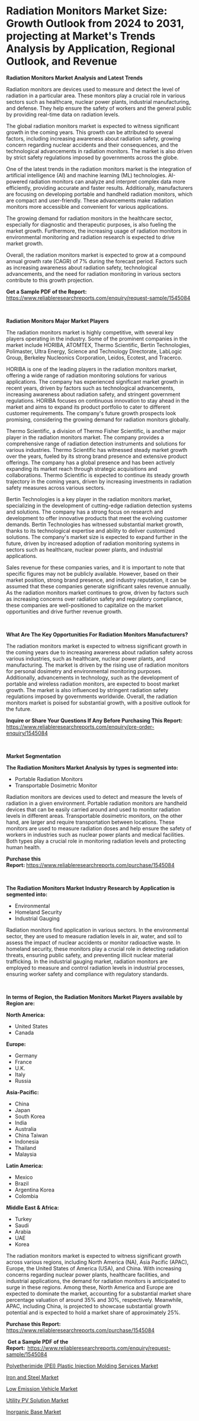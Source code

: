 <p><h1>Radiation Monitors Market Size: Growth Outlook from 2024 to 2031, projecting at Market's Trends Analysis by Application, Regional Outlook, and Revenue</h1></p><p><strong>Radiation Monitors Market Analysis and Latest Trends</strong></p>
<p><p>Radiation monitors are devices used to measure and detect the level of radiation in a particular area. These monitors play a crucial role in various sectors such as healthcare, nuclear power plants, industrial manufacturing, and defense. They help ensure the safety of workers and the general public by providing real-time data on radiation levels.</p><p>The global radiation monitors market is expected to witness significant growth in the coming years. This growth can be attributed to several factors, including increasing awareness about radiation safety, growing concern regarding nuclear accidents and their consequences, and the technological advancements in radiation monitors. The market is also driven by strict safety regulations imposed by governments across the globe.</p><p>One of the latest trends in the radiation monitors market is the integration of artificial intelligence (AI) and machine learning (ML) technologies. AI-powered radiation monitors can analyze and interpret complex data more efficiently, providing accurate and faster results. Additionally, manufacturers are focusing on developing portable and handheld radiation monitors, which are compact and user-friendly. These advancements make radiation monitors more accessible and convenient for various applications.</p><p>The growing demand for radiation monitors in the healthcare sector, especially for diagnostic and therapeutic purposes, is also fueling the market growth. Furthermore, the increasing usage of radiation monitors in environmental monitoring and radiation research is expected to drive market growth.</p><p>Overall, the radiation monitors market is expected to grow at a compound annual growth rate (CAGR) of 7% during the forecast period. Factors such as increasing awareness about radiation safety, technological advancements, and the need for radiation monitoring in various sectors contribute to this growth projection.</p></p>
<p><strong>Get a Sample PDF of the Report:&nbsp;</strong> <a href="https://www.reliableresearchreports.com/enquiry/request-sample/1545084">https://www.reliableresearchreports.com/enquiry/request-sample/1545084</a></p>
<p>&nbsp;</p>
<p><strong>Radiation Monitors Major Market Players</strong></p>
<p><p>The radiation monitors market is highly competitive, with several key players operating in the industry. Some of the prominent companies in the market include HORIBA, ATOMTEX, Thermo Scientific, Bertin Technologies, Polimaster, Ultra Energy, Science and Technology Directorate, LabLogic Group, Berkeley Nucleonics Corporation, Leidos, Ecotest, and Tracerco. </p><p>HORIBA is one of the leading players in the radiation monitors market, offering a wide range of radiation monitoring solutions for various applications. The company has experienced significant market growth in recent years, driven by factors such as technological advancements, increasing awareness about radiation safety, and stringent government regulations. HORIBA focuses on continuous innovation to stay ahead in the market and aims to expand its product portfolio to cater to different customer requirements. The company's future growth prospects look promising, considering the growing demand for radiation monitors globally.</p><p>Thermo Scientific, a division of Thermo Fisher Scientific, is another major player in the radiation monitors market. The company provides a comprehensive range of radiation detection instruments and solutions for various industries. Thermo Scientific has witnessed steady market growth over the years, fueled by its strong brand presence and extensive product offerings. The company has a global presence and has been actively expanding its market reach through strategic acquisitions and collaborations. Thermo Scientific is expected to continue its steady growth trajectory in the coming years, driven by increasing investments in radiation safety measures across various sectors.</p><p>Bertin Technologies is a key player in the radiation monitors market, specializing in the development of cutting-edge radiation detection systems and solutions. The company has a strong focus on research and development to offer innovative products that meet the evolving customer demands. Bertin Technologies has witnessed substantial market growth, thanks to its technological expertise and ability to deliver customized solutions. The company's market size is expected to expand further in the future, driven by increased adoption of radiation monitoring systems in sectors such as healthcare, nuclear power plants, and industrial applications.</p><p>Sales revenue for these companies varies, and it is important to note that specific figures may not be publicly available. However, based on their market position, strong brand presence, and industry reputation, it can be assumed that these companies generate significant sales revenue annually. As the radiation monitors market continues to grow, driven by factors such as increasing concerns over radiation safety and regulatory compliance, these companies are well-positioned to capitalize on the market opportunities and drive further revenue growth.</p></p>
<p>&nbsp;</p>
<p><strong>What Are The Key Opportunities For Radiation Monitors Manufacturers?</strong></p>
<p><p>The radiation monitors market is expected to witness significant growth in the coming years due to increasing awareness about radiation safety across various industries, such as healthcare, nuclear power plants, and manufacturing. The market is driven by the rising use of radiation monitors for personal dosimetry and environmental monitoring purposes. Additionally, advancements in technology, such as the development of portable and wireless radiation monitors, are expected to boost market growth. The market is also influenced by stringent radiation safety regulations imposed by governments worldwide. Overall, the radiation monitors market is poised for substantial growth, with a positive outlook for the future.</p></p>
<p><strong>Inquire or Share Your Questions If Any Before Purchasing This Report:</strong> <a href="https://www.reliableresearchreports.com/enquiry/pre-order-enquiry/1545084">https://www.reliableresearchreports.com/enquiry/pre-order-enquiry/1545084</a></p>
<p>&nbsp;</p>
<p><strong>Market Segmentation</strong></p>
<p><strong>The Radiation Monitors Market Analysis by types is segmented into:</strong></p>
<p><ul><li>Portable Radiation Monitors</li><li>Transportable Dosimetric Monitor</li></ul></p>
<p><p>Radiation monitors are devices used to detect and measure the levels of radiation in a given environment. Portable radiation monitors are handheld devices that can be easily carried around and used to monitor radiation levels in different areas. Transportable dosimetric monitors, on the other hand, are larger and require transportation between locations. These monitors are used to measure radiation doses and help ensure the safety of workers in industries such as nuclear power plants and medical facilities. Both types play a crucial role in monitoring radiation levels and protecting human health.</p></p>
<p><strong>Purchase this Report:&nbsp;</strong><a href="https://www.reliableresearchreports.com/purchase/1545084">https://www.reliableresearchreports.com/purchase/1545084</a></p>
<p>&nbsp;</p>
<p><strong>The Radiation Monitors Market Industry Research by Application is segmented into:</strong></p>
<p><ul><li>Environmental</li><li>Homeland Security</li><li>Industrial Gauging</li></ul></p>
<p><p>Radiation monitors find application in various sectors. In the environmental sector, they are used to measure radiation levels in air, water, and soil to assess the impact of nuclear accidents or monitor radioactive waste. In homeland security, these monitors play a crucial role in detecting radiation threats, ensuring public safety, and preventing illicit nuclear material trafficking. In the industrial gauging market, radiation monitors are employed to measure and control radiation levels in industrial processes, ensuring worker safety and compliance with regulatory standards.</p></p>
<p>&nbsp;</p>
<p><strong>In terms of Region, the Radiation Monitors Market Players available by Region are:</strong></p>
<p>
    <p> <strong> North America: </strong>
        <ul>
            <li>United States</li>
            <li>Canada</li>
        </ul>
        </p> 
    <p> <strong> Europe: </strong>
        <ul>
            <li>Germany</li>
            <li>France</li>
            <li>U.K.</li>
            <li>Italy</li>
            <li>Russia</li>
        </ul>
        </p> 
    <p> <strong> Asia-Pacific: </strong>
        <ul>
            <li>China</li>
            <li>Japan</li>
            <li>South Korea</li>
            <li>India</li>
            <li>Australia</li>
            <li>China Taiwan</li>
            <li>Indonesia</li>
            <li>Thailand</li>
            <li>Malaysia</li>
        </ul>
        </p> 
    <p> <strong> Latin America: </strong>
        <ul>
            <li>Mexico</li>
            <li>Brazil</li>
            <li>Argentina Korea</li>
            <li>Colombia</li>
        </ul>
        </p> 
    <p> <strong> Middle East & Africa: </strong>
        <ul>
            <li>Turkey</li>
            <li>Saudi</li>
            <li>Arabia</li>
            <li>UAE</li>
            <li>Korea</li>
        </ul>
    </p>
    </p>
<p><p>The radiation monitors market is expected to witness significant growth across various regions, including North America (NA), Asia Pacific (APAC), Europe, the United States of America (USA), and China. With increasing concerns regarding nuclear power plants, healthcare facilities, and industrial applications, the demand for radiation monitors is anticipated to surge in these regions. Among these, North America and Europe are expected to dominate the market, accounting for a substantial market share percentage valuation of around 35% and 30%, respectively. Meanwhile, APAC, including China, is projected to showcase substantial growth potential and is expected to hold a market share of approximately 25%.</p></p>
<p><strong>Purchase this Report: </strong><a href="https://www.reliableresearchreports.com/purchase/1545084">https://www.reliableresearchreports.com/purchase/1545084</a></p>
<p>&nbsp;<strong>Get a Sample PDF of the Report:&nbsp;&nbsp;</strong><a href="https://www.reliableresearchreports.com/enquiry/request-sample/1545084">https://www.reliableresearchreports.com/enquiry/request-sample/1545084</a></p>
<p><strong></strong></p>
<p><p><a href="https://github.com/timeliteaut/Market-Research-Report-List-1/blob/main/polyetherimide-pei-plastic-injection-molding-services-market.md">Polyetherimide (PEI) Plastic Injection Molding Services Market</a></p><p><a href="https://medium.com/@shanieprice69879/iron-and-steel-market-trends-forecast-and-competitive-analysis-to-2031-da57da42f343">Iron and Steel Market</a></p><p><a href="https://medium.com/@marvinwalsh8546/low-emission-vehicle-market-competitive-analysis-market-trends-and-forecast-to-2031-00294ecdc766">Low Emission Vehicle Market</a></p><p><a href="https://github.com/pgtimber/Market-Research-Report-List-1/blob/main/utility-pv-solution-market.md">Utility PV Solution Market</a></p><p><a href="https://medium.com/@shanieprice69879/inorganic-base-market-trends-and-market-analysis-forecasted-for-period-2024-2031-1325616f0c7e">Inorganic Base Market</a></p></p>